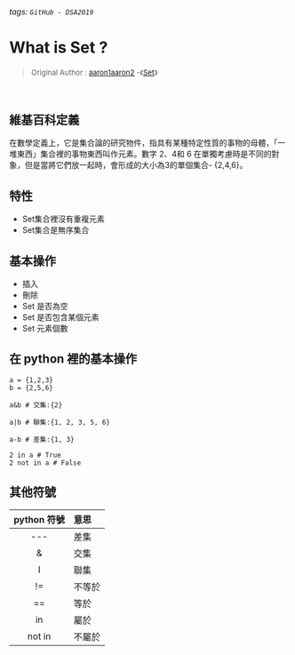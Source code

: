 ###### tags: `GitHub - DSA2019`
# What is Set ?
> <font size = 2 >Original Author : [aaron1aaron2](https://github.com/aaron1aaron2) -《[Set](https://github.com/aaron1aaron2/my-learning-note/blob/master/week4/readme.md#set)》</font>

<br>

## 維基百科定義
在數學定義上，它是集合論的研究物件，指具有某種特定性質的事物的母體，「一堆東西」集合裡的事物東西叫作元素。數字 2、4和 6 在單獨考慮時是不同的對象，但是當將它們放一起時，會形成的大小為3的單個集合- {2,4,6}。

## 特性
* Set集合裡沒有重複元素
* Set集合是無序集合

## 基本操作
* 插入
* 刪除
* Set 是否為空
* Set 是否包含某個元素
* Set 元素個數
## 在 python 裡的基本操作
```python=
a = {1,2,3}
b = {2,5,6}

a&b # 交集:{2}

a|b # 聯集:{1, 2, 3, 5, 6}

a-b # 差集:{1, 3}

2 in a # True
2 not in a # False
```
## 其他符號
|python 符號|意思|
|:-:|:-|
|---|差集|
|&|交集|
|I|聯集|
|!=|不等於|
|==|等於|
|in|屬於|
|not in|不屬於|
